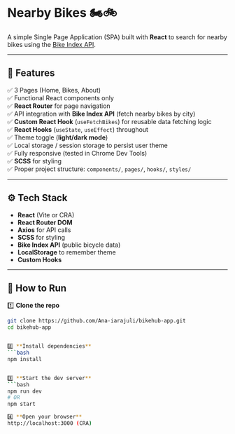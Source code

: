 # Nearby Bikes 🏍️🚲

A simple Single Page Application (SPA) built with **React** to search for nearby bikes using the [Bike Index API](https://bikeindex.org/).

---

## 📌 **Features**

✅ 3 Pages (Home, Bikes, About)  
✅ Functional React components only  
✅ **React Router** for page navigation  
✅ API integration with **Bike Index API** (fetch nearby bikes by city)  
✅ **Custom React Hook** (`useFetchBikes`) for reusable data fetching logic  
✅ **React Hooks** (`useState`, `useEffect`) throughout  
✅ Theme toggle (**light/dark mode**)  
✅ Local storage / session storage to persist user theme  
✅ Fully responsive (tested in Chrome Dev Tools)  
✅ **SCSS** for styling  
✅ Proper project structure: `components/`, `pages/`, `hooks/`, `styles/`  

---

## ⚙️ **Tech Stack**

- **React** (Vite or CRA)
- **React Router DOM**
- **Axios** for API calls
- **SCSS** for styling
- **Bike Index API** (public bicycle data)
- **LocalStorage** to remember theme
- **Custom Hooks**

---

## 🚀 **How to Run**

1️⃣ **Clone the repo**
```bash
git clone https://github.com/Ana-iarajuli/bikehub-app.git
cd bikehub-app


2️⃣ **Install dependencies**
```bash
npm install


3️⃣ **Start the dev server**
```bash
npm run dev  
# OR
npm start 

4️⃣ **Open your browser**
http://localhost:3000 (CRA)